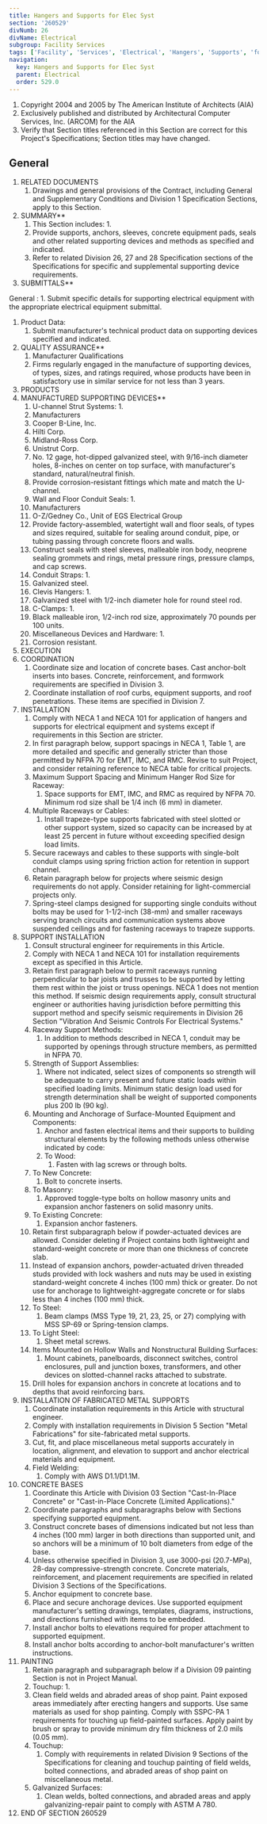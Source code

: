 ```yaml
---
title: Hangers and Supports for Elec Syst
section: '260529'
divNumb: 26
divName: Electrical
subgroup: Facility Services
tags: ['Facility', 'Services', 'Electrical', 'Hangers', 'Supports', 'for', 'Elec', 'Syst']
navigation:
  key: Hangers and Supports for Elec Syst
  parent: Electrical
  order: 529.0
---
```


1. Copyright 2004 and 2005 by The American Institute of Architects (AIA)
1. Exclusively published and distributed by Architectural Computer Services, Inc. (ARCOM) for the AIA
1. Verify that Section titles referenced in this Section are correct for this Project's Specifications; Section titles may have changed.

## General

1. RELATED DOCUMENTS
   1. Drawings and general provisions of the Contract, including General and Supplementary Conditions and Division 1 Specification Sections, apply to this Section.
1. SUMMARY** 
   1. This Section includes:
      1. 
   1. Provide supports, anchors, sleeves, concrete equipment pads, seals and other related supporting devices and methods as specified and indicated. 
   1. Refer to related Division 26, 27 and 28 Specification sections of the Specifications for specific and supplemental supporting device requirements. 
1. SUBMITTALS** 

General
:
      1. Submit specific details for supporting electrical equipment with the appropriate electrical equipment submittal. 
   1. Product Data:
      1. Submit manufacturer's technical product data on supporting devices specified and indicated. 
1. QUALITY ASSURANCE** 
   1. Manufacturer Qualifications 
   1. Firms regularly engaged in the manufacture of supporting devices, of types, sizes, and ratings required, whose products have been in satisfactory use in similar service for not less than 3 years. 
1. PRODUCTS
1. MANUFACTURED SUPPORTING DEVICES** 
   1. U-channel Strut Systems:
      1. 
   1. Manufacturers
   1. Cooper B-Line, Inc. 
   1. Hilti Corp.
   1. Midland-Ross Corp. 
   1. Unistrut Corp. 
   1. No. 12 gage, hot-dipped galvanized steel, with 9/16-inch diameter holes, 8-inches on center on top surface, with manufacturer's standard, natural/neutral finish. 
   1. Provide corrosion-resistant fittings which mate and match the U-channel. 
   1. Wall and Floor Conduit Seals:
      1. 
   1. Manufacturers
   1. O-Z/Gedney Co., Unit of EGS Electrical Group
   1. Provide factory-assembled, watertight wall and floor seals, of types and sizes required, suitable for sealing around conduit, pipe, or tubing passing through concrete floors and walls. 
   1. Construct seals with steel sleeves, malleable iron body, neoprene sealing grommets and rings, metal pressure rings, pressure clamps, and cap screws. 
   1. Conduit Straps:
      1. 
   1. Galvanized steel. 
   1. Clevis Hangers:
      1. 
   1. Galvanized steel with 1/2-inch diameter hole for round steel rod. 
   1. C-Clamps:
      1. 
   1. Black malleable iron, 1/2-inch rod size, approximately 70 pounds per 100 units. 
   1. Miscellaneous Devices and Hardware:
      1. 
   1. Corrosion resistant. 
1. EXECUTION
1. COORDINATION
   1. Coordinate size and location of concrete bases. Cast anchor-bolt inserts into bases. Concrete, reinforcement, and formwork requirements are specified in Division 3.
   1. Coordinate installation of roof curbs, equipment supports, and roof penetrations. These items are specified in Division 7.
1. INSTALLATION
   1. Comply with NECA 1 and NECA 101 for application of hangers and supports for electrical equipment and systems except if requirements in this Section are stricter.
   1. In first paragraph below, support spacings in NECA 1, Table 1, are more detailed and specific and generally stricter than those permitted by NFPA 70 for EMT, IMC, and RMC. Revise to suit Project, and consider retaining reference to NECA table for critical projects.
   1. Maximum Support Spacing and Minimum Hanger Rod Size for Raceway:
      1. Space supports for EMT, IMC, and RMC as required by NFPA 70. Minimum rod size shall be 1/4 inch (6 mm) in diameter.
   1. Multiple Raceways or Cables:
      1. Install trapeze-type supports fabricated with steel slotted or other support system, sized so capacity can be increased by at least 25 percent in future without exceeding specified design load limits.
   1. Secure raceways and cables to these supports with single-bolt conduit clamps using spring friction action for retention in support channel.
   1. Retain paragraph below for projects where seismic design requirements do not apply. Consider retaining for light-commercial projects only.
   1. Spring-steel clamps designed for supporting single conduits without bolts may be used for 1-1/2-inch (38-mm) and smaller raceways serving branch circuits and communication systems above suspended ceilings and for fastening raceways to trapeze supports.
1. SUPPORT INSTALLATION
   1. Consult structural engineer for requirements in this Article.
   1. Comply with NECA 1 and NECA 101 for installation requirements except as specified in this Article.
   1. Retain first paragraph below to permit raceways running perpendicular to bar joists and trusses to be supported by letting them rest within the joist or truss openings. NECA 1 does not mention this method. If seismic design requirements apply, consult structural engineer or authorities having jurisdiction before permitting this support method and specify seismic requirements in Division 26 Section "Vibration And Seismic Controls For Electrical Systems."
   1. Raceway Support Methods:
      1. In addition to methods described in NECA 1, conduit may be supported by openings through structure members, as permitted in NFPA 70.
   1. Strength of Support Assemblies:
      1. Where not indicated, select sizes of components so strength will be adequate to carry present and future static loads within specified loading limits. Minimum static design load used for strength determination shall be weight of supported components plus 200 lb (90 kg).
   1. Mounting and Anchorage of Surface-Mounted Equipment and Components:
      1. Anchor and fasten electrical items and their supports to building structural elements by the following methods unless otherwise indicated by code:
      1. To Wood:
         1. Fasten with lag screws or through bolts.
   1. To New Concrete:
      1. Bolt to concrete inserts.
   1. To Masonry:
      1. Approved toggle-type bolts on hollow masonry units and expansion anchor fasteners on solid masonry units.
   1. To Existing Concrete:
      1. Expansion anchor fasteners.
   1. Retain first subparagraph below if powder-actuated devices are allowed. Consider deleting if Project contains both lightweight and standard-weight concrete or more than one thickness of concrete slab.
   1. Instead of expansion anchors, powder-actuated driven threaded studs provided with lock washers and nuts may be used in existing standard-weight concrete 4 inches (100 mm) thick or greater. Do not use for anchorage to lightweight-aggregate concrete or for slabs less than 4 inches (100 mm) thick.
   1. To Steel:
      1. Beam clamps (MSS Type 19, 21, 23, 25, or 27) complying with MSS SP-69 or Spring-tension clamps.
   1. To Light Steel:
      1. Sheet metal screws.
   1. Items Mounted on Hollow Walls and Nonstructural Building Surfaces:
      1. Mount cabinets, panelboards, disconnect switches, control enclosures, pull and junction boxes, transformers, and other devices on slotted-channel racks attached to substrate.
   1. Drill holes for expansion anchors in concrete at locations and to depths that avoid reinforcing bars.
1. INSTALLATION OF FABRICATED METAL SUPPORTS
   1. Coordinate installation requirements in this Article with structural engineer.
   1. Comply with installation requirements in Division 5 Section "Metal Fabrications" for site-fabricated metal supports.
   1. Cut, fit, and place miscellaneous metal supports accurately in location, alignment, and elevation to support and anchor electrical materials and equipment.
   1. Field Welding:
      1. Comply with AWS D1.1/D1.1M.
1. CONCRETE BASES
   1. Coordinate this Article with Division 03 Section "Cast-In-Place Concrete" or "Cast-in-Place Concrete (Limited Applications)."
   1. Coordinate paragraphs and subparagraphs below with Sections specifying supported equipment.
   1. Construct concrete bases of dimensions indicated but not less than 4 inches (100 mm) larger in both directions than supported unit, and so anchors will be a minimum of 10 bolt diameters from edge of the base.
   1. Unless otherwise specified in Division 3, use 3000-psi (20.7-MPa), 28-day compressive-strength concrete. Concrete materials, reinforcement, and placement requirements are specified in related Division 3 Sections of the Specifications. 
   1. Anchor equipment to concrete base.
   1. Place and secure anchorage devices. Use supported equipment manufacturer's setting drawings, templates, diagrams, instructions, and directions furnished with items to be embedded.
   1. Install anchor bolts to elevations required for proper attachment to supported equipment.
   1. Install anchor bolts according to anchor-bolt manufacturer's written instructions.
1. PAINTING
   1. Retain paragraph and subparagraph below if a Division 09 painting Section is not in Project Manual.
   1. Touchup:
      1. 
   1. Clean field welds and abraded areas of shop paint. Paint exposed areas immediately after erecting hangers and supports. Use same materials as used for shop painting. Comply with SSPC-PA 1 requirements for touching up field-painted surfaces. Apply paint by brush or spray to provide minimum dry film thickness of 2.0 mils (0.05 mm).
   1. Touchup:
      1. Comply with requirements in related Division 9 Sections of the Specifications for cleaning and touchup painting of field welds, bolted connections, and abraded areas of shop paint on miscellaneous metal.
   1. Galvanized Surfaces:
      1. Clean welds, bolted connections, and abraded areas and apply galvanizing-repair paint to comply with ASTM A 780.
1. END OF SECTION 260529

